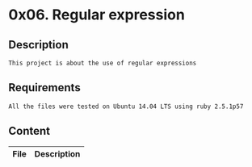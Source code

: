 # 0x06. Regular expression
## Description
    This project is about the use of regular expressions
## Requirements
    All the files were tested on Ubuntu 14.04 LTS using ruby 2.5.1p57
## Content
| File | Description |
| --- | --- |
